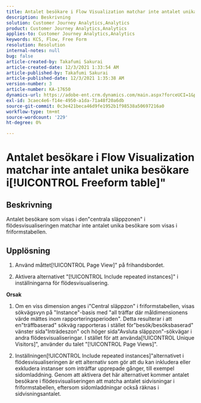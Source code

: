 ```yaml
---
title: Antalet besökare i Flow Visualization matchar inte antalet unika besökare i[!UICONTROL Freeform table]"
description: Beskrivning
solution: Customer Journey Analytics,Analytics
product: Customer Journey Analytics,Analytics
applies-to: Customer Journey Analytics,Analytics
keywords: KCS, Flow, Free Form
resolution: Resolution
internal-notes: null
bug: false
article-created-by: Takafumi Sakurai
article-created-date: 12/3/2021 1:33:54 AM
article-published-by: Takafumi Sakurai
article-published-date: 12/3/2021 1:35:38 AM
version-number: 3
article-number: KA-17650
dynamics-url: https://adobe-ent.crm.dynamics.com/main.aspx?forceUCI=1&pagetype=entityrecord&etn=knowledgearticle&id=2199330f-d953-ec11-8c62-00224804e3cb
exl-id: 3caec4e6-f14e-4950-a1da-71a48f20a6db
source-git-commit: 0c3e421beca46d9fe1952b1f98538a50697216a0
workflow-type: tm+mt
source-wordcount: '229'
ht-degree: 0%

---
```


# Antalet besökare i Flow Visualization matchar inte antalet unika besökare i[!UICONTROL Freeform table]&quot;

## Beskrivning

Antalet besökare som visas i den&quot;centrala släppzonen&quot; i flödesvisualiseringen matchar inte antalet unika besökare som visas i friformstabellen. 

## Upplösning


1. Använd måttet[!UICONTROL Page View]&quot; på frihandsbordet. 

2. Aktivera alternativet &quot;[!UICONTROL Include repeated instances]&quot; i inställningarna för flödesvisualisering.

<b>Orsak</b>

1. Om en viss dimension anges i&quot;Central släppzon&quot; i friformstabellen, visas sökvägsvyn på &quot;Instance&quot;-basis med &quot;all träffar där måldimensionens värde mättes inom rapporteringsperioden&quot;. Detta resulterar i att en&quot;träffbaserad&quot; sökväg rapporteras i stället för&quot;besök/besöksbaserad&quot; vänster sida&quot;Inträdeszon&quot; och höger sida&quot;Avsluta släppzon&quot;-sökvägar i andra flödesvisualiseringar. I stället för att använda[!UICONTROL Unique Visitors]&quot;, använder du talet &quot;[!UICONTROL Page Views]&quot;.

2. Inställningen[!UICONTROL Include repeated instances]&quot;alternativet i flödesvisualiseringen är ett alternativ som gör att du kan inkludera eller exkludera instanser som inträffar upprepade gånger, till exempel sidomladdning. Genom att aktivera det här alternativet kommer antalet besökare i flödesvisualiseringen att matcha antalet sidvisningar i friformstabellen, eftersom sidomladdningar också räknas i sidvisningsantalet.
